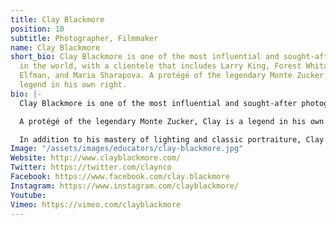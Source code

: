 ```yaml
---
title: Clay Blackmore
position: 10
subtitle: Photographer, Filmmaker
name: Clay Blackmore
short_bio: Clay Blackmore is one of the most influential and sought-after photographers
  in the world, with a clientele that includes Larry King, Forest Whitaker, Jenna
  Elfman, and Maria Sharapova. A protégé of the legendary Monte Zucker, Clay is a
  legend in his own right.
bio: |-
  Clay Blackmore is one of the most influential and sought-after photographers in the world, with a clientele that includes Larry King, Forest Whitaker, Jenna Elfman, and Maria Sharapova. His photographs are routinely featured in Washington Life Magazine.

  A protégé of the legendary Monte Zucker, Clay is a legend in his own right. Clay meticulously developed his photographic, teaching, and business skills during this 25-year association with Monte, first as an assistant, then as a co-educator and business partner.

  In addition to his mastery of lighting and classic portraiture, Clay is at the forefront of HD-DSLR cinema, pushing the limits of the latest innovations in filmmaking to create timeless pieces of cinematic storytelling. His world-class studio in Rockville, Md., supports a team of passionate photographers and filmmakers working with the newest technologies in the field. Collaborating with companies such as Canon, Tiffen, and Quantum, Clay has been among the first to test and evaluate new products for photography and HD-DSLR cinematography. He is a distinguished Canon Explorer of Light and a member of the elite Cameracraftsmen of America.
Image: "/assets/images/educators/clay-blackmore.jpg"
Website: http://www.clayblackmore.com/
Twitter: https://twitter.com/claynco
Facebook: https://www.facebook.com/clay.blackmore
Instagram: https://www.instagram.com/clayblackmore/
Youtube: 
Vimeo: https://vimeo.com/clayblackmore
---
```


